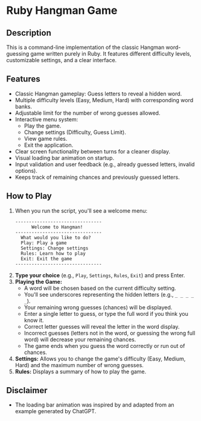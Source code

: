 # Ruby Hangman Game

## Description

This is a command-line implementation of the classic Hangman word-guessing game written purely in Ruby. It features different difficulty levels, customizable settings, and a clear interface.

## Features

*   Classic Hangman gameplay: Guess letters to reveal a hidden word.
*   Multiple difficulty levels (Easy, Medium, Hard) with corresponding word banks.
*   Adjustable limit for the number of wrong guesses allowed.
*   Interactive menu system:
    *   Play the game.
    *   Change settings (Difficulty, Guess Limit).
    *   View game rules.
    *   Exit the application.
*   Clear screen functionality between turns for a cleaner display.
*   Visual loading bar animation on startup.
*   Input validation and user feedback (e.g., already guessed letters, invalid options).
*   Keeps track of remaining chances and previously guessed letters.

## How to Play

1.  When you run the script, you'll see a welcome menu:
    ```
    --------------------------------
          Welcome to Hangman!
    --------------------------------
      What would you like to do?
      Play: Play a game
      Settings: Change settings
      Rules: Learn how to play
      Exit: Exit the game
    --------------------------------
    ```
2.  **Type your choice** (e.g., `Play`, `Settings`, `Rules`, `Exit`) and press Enter.
3.  **Playing the Game:**
    *   A word will be chosen based on the current difficulty setting.
    *   You'll see underscores representing the hidden letters (e.g., `_ _ _ _ _`).
    *   Your remaining wrong guesses (chances) will be displayed.
    *   Enter a single letter to guess, or type the full word if you think you know it.
    *   Correct letter guesses will reveal the letter in the word display.
    *   Incorrect guesses (letters not in the word, or guessing the wrong full word) will decrease your remaining chances.
    *   The game ends when you guess the word correctly or run out of chances.
4.  **Settings:** Allows you to change the game's difficulty (Easy, Medium, Hard) and the maximum number of wrong guesses.
5.  **Rules:** Displays a summary of how to play the game.

## Disclaimer

*   The loading bar animation was inspired by and adapted from an example generated by ChatGPT.
